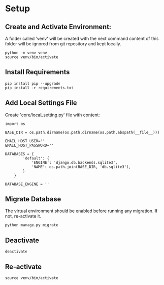 # Setup

## Create and Activate Environment:
A folder called 'venv' will be created with the next command content of this folder will be ignored from git repository and kept locally.

```
python -m venv venv
source venv/bin/activate
```

## Install Requirements
```
pip install pip --upgrade
pip install -r requirements.txt
```

## Add Local Settings File

Create 'core/local_setting.py' file with content:
```
import os

BASE_DIR = os.path.dirname(os.path.dirname(os.path.abspath(__file__)))

EMAIL_HOST_USER=''
EMAIL_HOST_PASSWORD=''

DATABASES = {
        'default': {
            'ENGINE': 'django.db.backends.sqlite3',
            'NAME': os.path.join(BASE_DIR, 'db.sqlite3'),
        }
    }

DATABASE_ENGINE = ''

```

## Migrate Database
The virtual environment should be enabled before running any migration. If not, re-activate it.

```
python manage.py migrate
```

## Deactivate
```
deactivate
```

## Re-activate
```
source venv/bin/activate
```